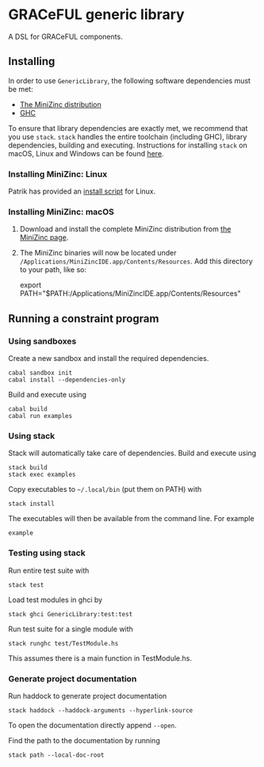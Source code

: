# GRACeFUL generic library

A DSL for GRACeFUL components.

## Installing

In order to use `GenericLibrary`, the following software dependencies must be
met: 

* [The MiniZinc distribution](http://www.minizinc.org/index.html)
* [GHC](https://www.haskell.org/downloads)

To ensure that library dependencies are exactly met, we recommend that you use
`stack`. `stack` handles the entire toolchain (including GHC), library 
dependencies, building and executing. Instructions for installing `stack` on 
macOS, Linux and Windows can be found 
[here](https://docs.haskellstack.org/en/stable/install_and_upgrade/).

### Installing MiniZinc: Linux

Patrik has provided an [install script](doc/INSTALL.md) for Linux.

### Installing MiniZinc: macOS

1. Download and install the complete MiniZinc distribution from
  [the MiniZinc page](http://www.minizinc.org/index.html).
2. The MiniZinc binaries will now be located under
  `/Applications/MiniZincIDE.app/Contents/Resources`. Add this directory to your
  path, like so:

      export PATH="$PATH:/Applications/MiniZincIDE.app/Contents/Resources"
      
## Running a constraint program

### Using sandboxes

Create a new sandbox and install the required dependencies.

```shell
cabal sandbox init
cabal install --dependencies-only
```

Build and execute using

```shell
cabal build
cabal run examples
```

### Using stack

Stack will automatically take care of dependencies. Build and execute using

```shell
stack build
stack exec examples
```

Copy executables to `~/.local/bin` (put them on PATH) with

```shell
stack install
```

The executables will then be available from the command line. For example

```shell
example
```

### Testing using stack

Run entire test suite with

```shell
stack test
```

Load test modules in ghci by

```shell
stack ghci GenericLibrary:test:test
```

Run test suite for a single module with

```shell
stack runghc test/TestModule.hs
```

This assumes there is a main function in TestModule.hs.

### Generate project documentation

Run haddock to generate project documentation

```shell
stack haddock --haddock-arguments --hyperlink-source
```

To open the documentation directly append `--open`.

Find the path to the documentation by running

```shell
stack path --local-doc-root
```
